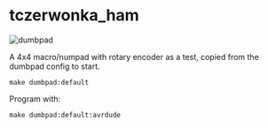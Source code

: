 # tczerwonka_ham

![dumbpad](https://i.imgur.com/sS3fq1Z.jpg)

A 4x4 macro/numpad with rotary encoder as a test, copied from the dumbpad config to start.

    make dumbpad:default

Program with:

    make dumbpad:default:avrdude
